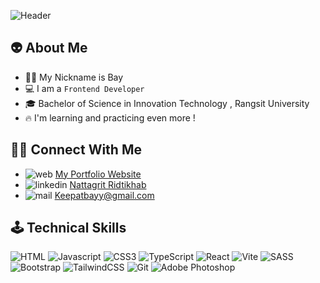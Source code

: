 ![Header](https://github.com/Basicbay/Basicbay/assets/151770227/aa19b847-82a5-4c11-9551-56b8353b5050)

## 👽 About Me 

- 🧑🏻  My Nickname is Bay
- 💻  I am a `Frontend Developer`
- 🎓  Bachelor of Science in Innovation Technology , Rangsit University
- 🔥  I'm learning and practicing even more !

## 🤝🏻 Connect With Me

- ![web](https://github.com/Basicbay/Basicbay/assets/151770227/f8a32c36-5356-480f-b4df-e071a113c644)  [My Portfolio Website](https://nattagrit-portfolio.netlify.app/)
- ![linkedin](https://github.com/Basicbay/Basicbay/assets/151770227/0f10eb97-640d-4088-a2da-f9b0b53a077a)  [Nattagrit Ridtikhab](https://nattagrit-portfolio.netlify.app/)
- ![mail](https://github.com/Basicbay/Basicbay/assets/151770227/1458f989-5599-4bef-9257-5326261d92e9)  Keepatbayy@gmail.com

## 🕹️ Technical Skills

![HTML](https://img.shields.io/badge/HTML5-E34F26?style=for-the-badge&logo=html5&logoColor=white)
![Javascript](https://img.shields.io/badge/Javascript-F0DB4F?style=for-the-badge&labelColor=F0DB4F&logo=javascript&logoColor=black)
![CSS3](https://img.shields.io/badge/CSS3-1572B6?style=for-the-badge&logo=css3&logoColor=white)
![TypeScript](https://img.shields.io/badge/typescript-%23007ACC.svg?style=for-the-badge&logo=typescript&logoColor=white)
![React](https://img.shields.io/badge/react-%2320232a.svg?style=for-the-badge&logo=react&logoColor=%2361DAFB)
![Vite](https://img.shields.io/badge/vite-%23646CFF.svg?style=for-the-badge&logo=vite&logoColor=white)
![SASS](https://img.shields.io/badge/SASS-hotpink.svg?style=for-the-badge&logo=SASS&logoColor=white)
![Bootstrap](https://img.shields.io/badge/bootstrap-%238511FA.svg?style=for-the-badge&logo=bootstrap&logoColor=white)
![TailwindCSS](https://img.shields.io/badge/tailwindcss-%2338B2AC.svg?style=for-the-badge&logo=tailwind-css&logoColor=white)
![Git](https://img.shields.io/badge/git-%23F05033.svg?style=for-the-badge&logo=git&logoColor=white)
![Adobe Photoshop](https://img.shields.io/badge/adobe%20photoshop-%2331A8FF.svg?style=for-the-badge&logo=adobe%20photoshop&logoColor=white)



